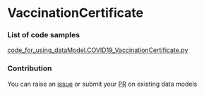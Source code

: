 # VaccinationCertificate

### List of code samples 

<!-- 50-List of code -->

<!-- [code entry](link) -->
[code_for_using_dataModel.COVID19_VaccinationCertificate.py](https://github.com/smart-data-models/dataModel.COVID19/blob/master/VaccinationCertificate/code/code_for_using_dataModel.COVID19_VaccinationCertificate.py)


<!-- /50-List of code -->

### Contribution
You can raise an [issue](https://github.com/smart-data-models/dataModel.COVID19/issues) or submit your [PR](https://github.com/smart-data-models/dataModel.COVID19/pulls) on existing data models
